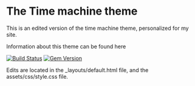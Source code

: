 # The Time machine theme

This is an edited version of the time machine theme, personalized for my site.

Information about this theme can be found here

[![Build Status](https://travis-ci.org/pages-themes/time-machine.svg?branch=master)](https://travis-ci.org/pages-themes/time-machine) [![Gem Version](https://badge.fury.io/rb/jekyll-theme-time-machine.svg)](https://badge.fury.io/rb/jekyll-theme-time-machine)

Edits are located in the _layouts/default.html file, and the assets/css/style.css file.